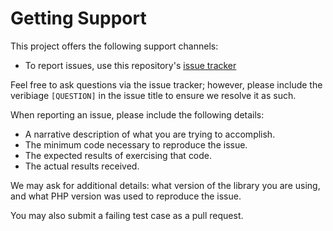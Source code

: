 # Getting Support

This project offers the following support channels:

- To report issues, use this repository's
  [issue tracker](https://github.com/phly/keep-a-changelog/issues/new)

Feel free to ask questions via the issue tracker; however, please include the
veribiage `[QUESTION]` in the issue title to ensure we resolve it as such.

When reporting an issue, please include the following details:

- A narrative description of what you are trying to accomplish.
- The minimum code necessary to reproduce the issue.
- The expected results of exercising that code.
- The actual results received.

We may ask for additional details: what version of the library you are using,
and what PHP version was used to reproduce the issue.

You may also submit a failing test case as a pull request.
